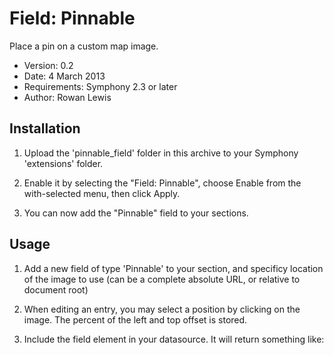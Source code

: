 # Field: Pinnable

Place a pin on a custom map image.

- Version: 0.2
- Date: 4 March 2013
- Requirements: Symphony 2.3 or later
- Author: Rowan Lewis

## Installation

1. Upload the 'pinnable_field' folder in this archive to your Symphony 'extensions' folder.

2. Enable it by selecting the "Field: Pinnable", choose Enable from the with-selected menu, then click Apply.

3. You can now add the "Pinnable" field to your sections.

## Usage

1. Add a new field of type 'Pinnable' to your section, and specificy location of the image to use (can be a complete absolute URL, or relative to document root)

2. When editing an entry, you may select a position by clicking on the image. The percent of the left and top offset is stored.

3. Include the field element in your datasource. It will return something like:

    <entry id="260">
        <test position-x="40.571" position-y="66.000" image-url="http://placehold.it/940x640" />
    </entry>
